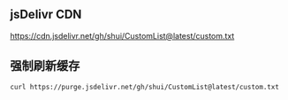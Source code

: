 ## jsDelivr CDN

<https://cdn.jsdelivr.net/gh/shui/CustomList@latest/custom.txt>

## 强制刷新缓存

```
curl https://purge.jsdelivr.net/gh/shui/CustomList@latest/custom.txt
```
